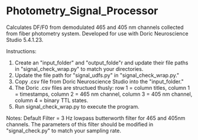 # Photometry_Signal_Processor
Calculates DF/F0 from demodulated 465 and 405 nm channels collected from fiber photometry system. Developed for use with Doric Neuroscience Studio 5.4.1.23.

Instructions:
1. Create an "input_folder" and "output_folde"r and update their file paths in "signal_check_wrap.py" to match your directories.
2. Update the file path for "signal_udfs.py" in "signal_check_wrap.py."
3. Copy .csv file from Doric Neuroscience Studio into the "input_folder."
4. The Doric .csv files are structued thusly: row 1 = column titles, column 1 = timestamps, column 2 = 465 nm channel, column 3 = 405 nm channel, column 4 = binary TTL states.
5. Run signal_check_wrap.py to execute the program.

Notes:
Default Filter = 3 Hz lowpass butterworth filter for 465 and 405nm channels. The parameters of this filter should be modified in "signal_check.py" to match your sampling rate.
